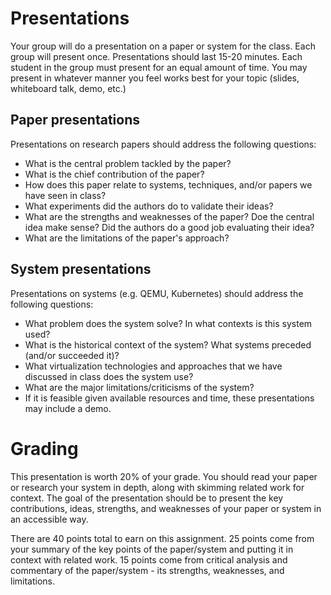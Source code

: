# Presentations

Your group will do a presentation on a paper or system for the class. Each group will present once. Presentations should last 15-20 minutes. Each student in the group must present for an equal amount of time. You may present in whatever manner you feel works best for your topic (slides, whiteboard talk, demo, etc.)

## Paper presentations
Presentations on research papers should address the following questions:
- What is the central problem tackled by the paper? 
- What is the chief contribution of the paper?
- How does this paper relate to systems, techniques, and/or papers we have seen in class?
- What experiments did the authors do to validate their ideas? 
- What are the strengths and weaknesses of the paper? Doe the central idea make sense? Did the authors do a good job evaluating their idea?
- What are the limitations of the paper's approach?

## System presentations
Presentations on systems (e.g. QEMU, Kubernetes) should address the following questions:
- What problem does the system solve? In what contexts is this system used?
- What is the historical context of the system? What systems preceded (and/or succeeded it)? 
- What virtualization technologies and approaches that we have discussed in class does the system use? 
- What are the major limitations/criticisms of the system? 
- If it is feasible given available resources and time, these presentations may include a demo. 

# Grading

This presentation is worth 20% of your grade. You should read your paper or research your system in depth, along with skimming related work for context. The goal of the presentation should be to present the key contributions, ideas, strengths, and weaknesses of your paper or system in an accessible way.

There are 40 points total to earn on this assignment. 25 points come from your summary of the key points of the paper/system and putting it in context with related work. 15 points come from critical analysis and commentary of the paper/system - its strengths, weaknesses, and limitations. 